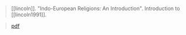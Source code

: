 > [[lincoln]]. "Indo-European Religions: An Introduction". Introduction to [[lincoln1991]]. 

> [pdf](a/lincoln1991-intro.pdf)